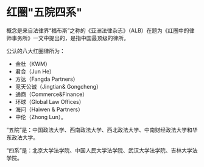 # 红圏"五院四系"


概念是来自法律界“福布斯”之称的《亚洲法律杂志》（ALB）在题为《红圈中的律师事务所》一文中提出的，是指中国最顶级的律所。

公认的八大红圈律所为：

-   金杜（KWM）
-   君合（Jun He）
-   方达（Fangda Partners）
-   竞天公诚（Jingtian&amp; Gongcheng）
-   通商（Commerce&amp;Finance）
-   环球（Global Law Offices）
-   海问（Haiwen &amp; Partners）
-   中伦（Zhong Lun）。

“五院”是：中国政法大学、西南政法大学、西北政法大学、中南财经政法大学和华东政法大学。

“四系”是：北京大学法学院、中国人民大学法学院、武汉大学法学院、吉林大学法学院。
